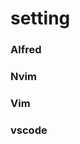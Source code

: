 <!--
 * @Author: hy
 * @Date: 2022-05-31 23:10:47
 * @LastEditors: hy
 * @Description:
 * @LastEditTime: 2022-05-31 23:28:44
 * @FilePath: /setting/README.md
 * Copyright 2022 hy, All Rights Reserved.
 * 仅供学习使用~
-->

# setting

### Alfred

### Nvim

### Vim

### vscode
